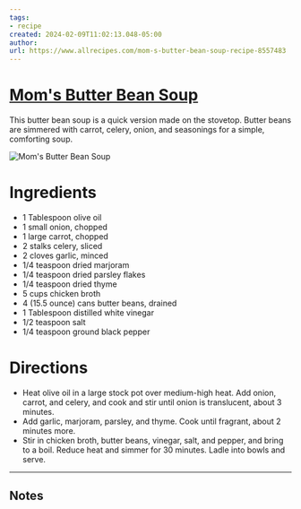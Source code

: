 ```yaml
---
tags: 
- recipe 
created: 2024-02-09T11:02:13.048-05:00
author: 
url: https://www.allrecipes.com/mom-s-butter-bean-soup-recipe-8557483 
---
```


# [Mom's Butter Bean Soup](https://www.allrecipes.com/mom-s-butter-bean-soup-recipe-8557483)

This butter bean soup is a quick version made on the stovetop. Butter beans are simmered with carrot, celery, onion, and seasonings for a simple, comforting soup.

![Mom's Butter Bean Soup](https://www.allrecipes.com/thmb/njnMStp3voFhk6zQPr_weBBx9Io=/1500x0/filters:no_upscale():max_bytes(150000):strip_icc()/8557483_Moms-Butter-Bean-Soup_4x3-cd06e85b414a45da9c6716e6ec3ff859.jpg)

# Ingredients

- 1 Tablespoon olive oil
- 1 small onion, chopped
- 1 large carrot, chopped
- 2 stalks celery, sliced
- 2 cloves garlic, minced
- 1/4 teaspoon dried marjoram
- 1/4 teaspoon dried parsley flakes
- 1/4 teaspoon dried thyme
- 5 cups chicken broth
- 4 (15.5 ounce) cans butter beans, drained
- 1 Tablespoon distilled white vinegar
- 1/2 teaspoon salt
- 1/4 teaspoon ground black pepper

# Directions

- Heat olive oil in a large stock pot over medium-high heat. Add onion, carrot, and celery, and cook and stir until onion is translucent, about 3 minutes.
- Add garlic, marjoram, parsley, and thyme. Cook until fragrant, about 2 minutes more.
- Stir in chicken broth, butter beans, vinegar, salt, and pepper, and bring to a boil. Reduce heat and simmer for 30 minutes. Ladle into bowls and serve.

-----

## Notes
